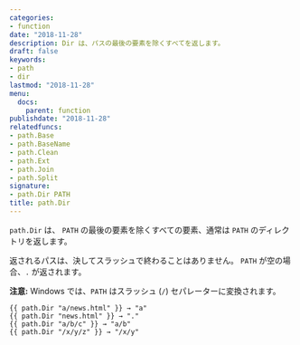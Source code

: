 ```yaml
---
categories:
- function
date: "2018-11-28"
description: Dir は、パスの最後の要素を除くすべてを返します。
draft: false
keywords:
- path
- dir
lastmod: "2018-11-28"
menu:
  docs:
    parent: function
publishdate: "2018-11-28"
relatedfuncs:
- path.Base
- path.BaseName
- path.Clean
- path.Ext
- path.Join
- path.Split
signature:
- path.Dir PATH
title: path.Dir
---
```


`path.Dir` は、 `PATH` の最後の要素を除くすべての要素、通常は `PATH` のディレクトリを返します。

返されるパスは、決してスラッシュで終わることはありません。
`PATH` が空の場合、`.` が返されます。

**注意:** Windows では、`PATH` はスラッシュ (`/`) セパレーターに変換されます。

```go-html-template
{{ path.Dir "a/news.html" }} → "a"
{{ path.Dir "news.html" }} → "."
{{ path.Dir "a/b/c" }} → "a/b"
{{ path.Dir "/x/y/z" }} → "/x/y"
```
